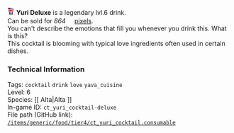 ![ ](https://raw.githubusercontent.com/Ceterai/Enternia/main/items/generic/food/tier4/ct_yuri_cocktail.png) **Yuri Deluxe** is a legendary lvl.6 drink.  
Can be sold for *864* <img src="https://starbounder.org/mediawiki/images/2/21/Pixel.png" width="12" height="16"/> [pixels](https://starbounder.org/Pixel).  
You can't describe the emotions that fill you whenever you drink this. What is this?  
This cocktail is blooming with typical love ingredients often used in certain dishes.

### Technical Information

Tags: `cocktail` `drink` `love` `yava_cuisine`  
Level: 6  
Species: [[ Alta|Alta ]]  
In-game ID: `ct_yuri_cocktail-deluxe`  
File path (GitHub link): [`/items/generic/food/tier4/ct_yuri_cocktail.consumable`](https://github.com/Ceterai/Enternia/blob/main/items/generic/food/tier4/ct_yuri_cocktail.consumable)
